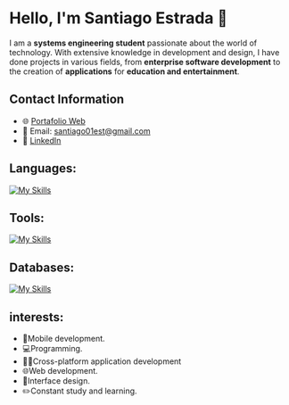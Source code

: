 # Hello, I'm Santiago Estrada 👋

I am a **systems engineering student** passionate about the world of technology. With extensive knowledge in development and design, I have done projects in various fields, from **enterprise software development** to the creation of **applications** for **education and entertainment**.

## Contact Information
* 🌐 [Portafolio Web](https://santiago-estrada.web.app)
* 📧 Email: santiago01est@gmail.com
* 💼 [LinkedIn](https://www.linkedin.com/in/santiago-estrada-52793721a/)


## Languages:

[![My Skills](https://skillicons.dev/icons?i=java,dart,kotlin,c,python,go)](https://skillicons.dev)

## Tools:

[![My Skills](https://skillicons.dev/icons?i=flutter,androidstudio,vscode,github,docker,eclipse,figma,linux,spring)](https://skillicons.dev)

## Databases:

[![My Skills](https://skillicons.dev/icons?i=firebase,mysql,aws,sqlite)](https://skillicons.dev)

## interests:

* 📱Mobile development.
* 💻Programming.
* 📱🌐Cross-platform application development
* 🌐Web development.
* 🎨Interface design.
* ✏️Constant study and learning.


<!--
**santiago01est/santiago01est** is a ✨ _special_ ✨ repository because its `README.md` (this file) appears on your GitHub profile.

Here are some ideas to get you started:

- 🔭 I’m currently working on ...
- 🌱 I’m currently learning ...
- 👯 I’m looking to collaborate on ...
- 🤔 I’m looking for help with ...
- 💬 Ask me about ...
- 📫 How to reach me: ...
- 😄 Pronouns: ...
- ⚡ Fun fact: ...
-->
